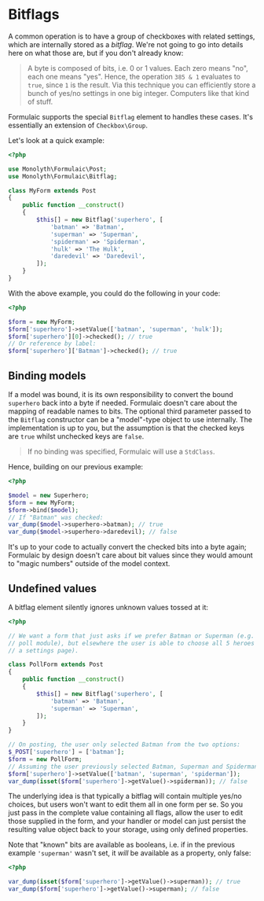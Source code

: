 # Bitflags
A common operation is to have a group of checkboxes with related settings, which
are internally stored as a _bitflag_. We're not going to go into details here on
what those are, but if you don't already know:

> A byte is composed of bits, i.e. 0 or 1 values. Each zero means "no", each one
> means "yes". Hence, the operation `385 & 1` evaluates to `true`, since `1` is
> the result. Via this technique you can efficiently store a bunch of yes/no
> settings in one big integer. Computers like that kind of stuff.

Formulaic supports the special `Bitflag` element to handles these cases. It's
essentially an extension of `Checkbox\Group`.

Let's look at a quick example:

```php
<?php

use Monolyth\Formulaic\Post;
use Monolyth\Formulaic\Bitflag;

class MyForm extends Post
{
    public function __construct()
    {
        $this[] = new Bitflag('superhero', [
            'batman' => 'Batman',
            'superman' => 'Superman',
            'spiderman' => 'Spiderman',
            'hulk' => 'The Hulk',
            'daredevil' => 'Daredevil',
        ]);
    }
}
```

With the above example, you could do the following in your code:

```php
<?php

$form = new MyForm;
$form['superhero']->setValue(['batman', 'superman', 'hulk']);
$form['superhero'][0]->checked(); // true
// Or reference by label:
$form['superhero']['Batman']->checked(); // true
```

## Binding models
If a model was bound, it is its own responsibility to convert the bound
`superhero` back into a byte if needed. Formulaic doesn't care about the mapping
of readable names to bits. The optional third parameter passed to the `Bitflag`
constructor can be a "model"-type object to use internally. The implementation
is up to you, but the assumption is that the checked keys are `true` whilst
unchecked keys are `false`.

> If no binding was specified, Formulaic will use a `StdClass`.

Hence, building on our previous example:

```php
<?php

$model = new Superhero;
$form = new MyForm;
$form->bind($model);
// If "Batman" was checked:
var_dump($model->superhero->batman); // true
var_dump($model->superhero->daredevil); // false
```

It's up to your code to actually convert the checked bits into a byte again;
Formulaic by design doesn't care about bit values since they would amount to
"magic numbers" outside of the model context.

## Undefined values
A bitflag element silently ignores unknown values tossed at it:

```php
<?php

// We want a form that just asks if we prefer Batman or Superman (e.g. for some
// poll module), but elsewhere the user is able to choose all 5 heroes (e.g. on
// a settings page).

class PollForm extends Post
{
    public function __construct()
    {
        $this[] = new Bitflag('superhero', [
            'batman' => 'Batman',
            'superman' => 'Superman',
        ]);
    }
}

// On posting, the user only selected Batman from the two options:
$_POST['superhero'] = ['batman'];
$form = new PollForm;
// Assuming the user previously selected Batman, Superman and Spiderman:
$form['superhero']->setValue(['batman', 'superman', 'spiderman']);
var_dump(isset($form['superhero']->getValue()->spiderman)); // false
```

The underlying idea is that typically a bitflag will contain multiple yes/no
choices, but users won't want to edit them all in one form per se. So you just
pass in the complete value containing all flags, allow the user to edit those
supplied in the form, and your handler or model can just persist the resulting
value object back to your storage, using only defined properties.

Note that "known" bits are available as booleans, i.e. if in the previous
example `'superman'` wasn't set, it _will_ be available as a property, only
false:

```php
<?php

var_dump(isset($form['superhero']->getValue()->superman)); // true
var_dump($form['superhero']->getValue()->superman); // false
```

